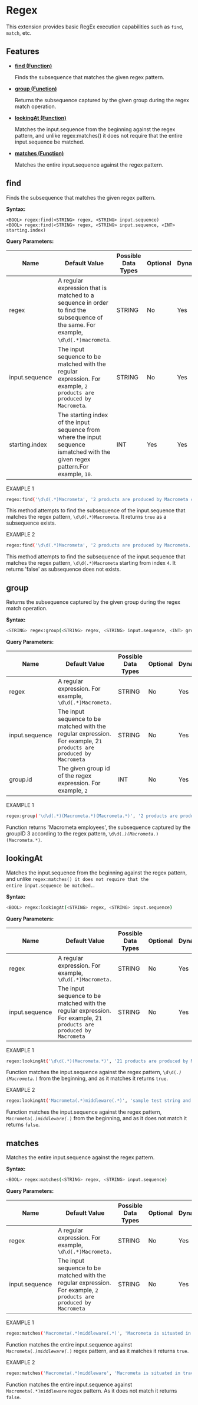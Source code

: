 # Regex

This extension provides basic RegEx execution capabilities such as `find`, `match`, etc.

## Features

* **[find (Function)](#find)**

    Finds the subsequence that matches the given regex pattern.

* **[group (Function)](#group)**

    Returns the subsequence captured by the given group during the regex match operation.

* **[lookingAt (Function)](#lookingat)**

    Matches the input.sequence from the beginning against the regex pattern, and unlike regex:matches() it does not require that the entire input.sequence be matched.

* **[matches (Function)](#matches)**

    Matches the entire input.sequence against the regex pattern.

## find

Finds the subsequence that matches the given regex pattern.

**Syntax:**

```
<BOOL> regex:find(<STRING> regex, <STRING> input.sequence)
<BOOL> regex:find(<STRING> regex, <STRING> input.sequence, <INT> starting.index)
```

**Query Parameters:**

|Name |Default Value | Possible Data Types | Optional | Dynamic |
|---|---|---|---|----|
| regex | A regular expression that is matched to a sequence in order to find the subsequence of the same. For example, <code>\d\d(.*)macrometa</code>. | STRING  | No | Yes |
| input.sequence | The input sequence to be matched with the regular expression. For example, <code>2 products are produced by Macrometa</code>. | STRING  | No | Yes |
| starting.index | The starting index of the input sequence from where the input sequence ismatched with the given regex pattern.For example, <code>10</code>. | INT  | Yes | Yes |

EXAMPLE 1

```bash
regex:find('\d\d(.*)Macrometa', '2 products are produced by Macrometa currently')
```

This method attempts to find the subsequence of the input.sequence that matches the regex pattern, <code>\d\d(.*)Macrometa</code>. It returns <code>true</code> as a subsequence exists.

EXAMPLE 2

```bash
regex:find('\d\d(.*)Macrometa', '2 products are produced by Macrometa.', 4)
```

This method attempts to find the subsequence of the input.sequence that matches the regex pattern, <code>\d\d(.*)Macrometa</code> starting from index <code>4</code>. It returns 'false' as subsequence does not exists.

## group

Returns the subsequence captured by the given group during the regex match operation.

**Syntax:**

```bash
<STRING> regex:group(<STRING> regex, <STRING> input.sequence, <INT> group.id)
```

**Query Parameters:**

|Name |Default Value | Possible Data Types | Optional | Dynamic |
|---|---|---|---|----|
| regex | A regular expression. For example, <code>\d\d(.*)Macrometa.</code> | STRING  | No | Yes |
| input.sequence | The input sequence to be matched with the regular expression. For example, 2<code>1 products are produced by Macrometa</code> | STRING  | No | Yes |
| group.id | The given group id of the regex expression. For example, <code>2</code> | INT  | No | Yes |

EXAMPLE 1

```bash
regex:group('\d\d(.*)(Macrometa.*)(Macrometa.*)', '2 products are produced within 2 years by Macrometa currently by Macrometa employees', 3)
```

Function returns 'Macrometa employees', the subsequence captured by the  groupID 3 according to the regex pattern, <code>\d\d(.*)(Macrometa.*)(Macrometa.*)</code>.

## lookingAt

Matches the input.sequence from the beginning against the regex pattern, and unlike <code>regex:matches() it does not require that the entire input.sequence be matched.</code>.

**Syntax:**

```bash
<BOOL> regex:lookingAt(<STRING> regex, <STRING> input.sequence)
```

**Query Parameters:**

|Name |Default Value | Possible Data Types | Optional | Dynamic |
|---|---|---|---|----|
| regex | A regular expression. For example, <code>\d\d(.*)Macrometa.</code> | STRING  | No | Yes |
| input.sequence | The input sequence to be matched with the regular expression. For example, 2<code>1 products are produced by Macrometa</code> | STRING  | No | Yes |

EXAMPLE 1

```bash
regex:lookingAt('\d\d(.*)(Macrometa.*)', '21 products are produced by Macrometa currently in Sri Lanka')
```

Function matches the input.sequence against the regex pattern, <code>\d\d(.*)(Macrometa.*)</code> from the beginning, and as it matches it returns <code>true</code>.

EXAMPLE 2

```bash
regex:lookingAt('Macrometa(.*)middleware(.*)', 'sample test string and Macrometa is situated in trace and it's a middleware company')
```

Function matches the input.sequence against the regex pattern, <code>Macrometa(.*)middleware(.*)</code> from the beginning, and as it does not match it returns <code>false</code>.

## matches

Matches the entire input.sequence against the regex pattern.

**Syntax:**

```bash
<BOOL> regex:matches(<STRING> regex, <STRING> input.sequence)
```

**Query Parameters:**

|Name |Default Value | Possible Data Types | Optional | Dynamic |
|---|---|---|---|----|
| regex | A regular expression. For example, <code>\d\d(.*)Macrometa.</code> | STRING  | No | Yes |
| input.sequence | The input sequence to be matched with the regular expression. For example, <code>2 products are produced by Macrometa</code> | STRING  | No | Yes |

EXAMPLE 1

```bash
regex:matches('Macrometa(.*)middleware(.*)', 'Macrometa is situated in trace and its a middleware company')
```

Function matches the entire input.sequence against <code>Macrometa(.*)middleware(.*)</code> regex pattern, and as it matches it returns <code>true</code>.</p>


EXAMPLE 2

```bash
regex:matches('Macrometa(.*)middleware', 'Macrometa is situated in trace and its a middleware company')
```

Function matches the entire input.sequence against <code>Macrometa(.*)middleware</code> regex pattern. As it does not match it returns <code>false</code>.
